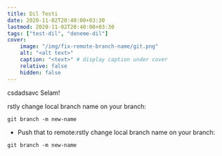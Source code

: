 ```yaml
---
title: Dil Testi
date: 2020-11-02T20:40:00+03:30
lastmod: 2020-11-02T20:40:00+03:30
tags: ["test-dil", "deneme-dil"]
cover:
    image: "/img/fix-remote-branch-name/git.png"
    alt: "<alt text>"
    caption: "<text>" # display caption under cover
    relative: false
    hidden: false
---
```

csdadsavc
Selam!

rstly change local branch name on your branch:

```
git branch -m new-name
```

- Push that to remote:rstly change local branch name on your branch:

```
git branch -m new-name